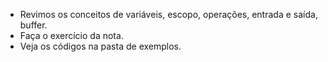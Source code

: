 - Revimos os conceitos de variáveis, escopo, operações, entrada e saída, buffer.
- Faça o exercício da nota.
- Veja os códigos na pasta de exemplos.
